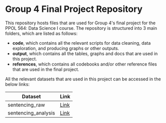 # Group 4 Final Project Repository

This repository hosts files that are used for Group 4's final project for the PPOL 564: Data Science I course. The repository is structured into 3 main folders,
which are listed as follows:

* **code**, which contains all the relevant scripts for data cleaning, data exploration, and producing graphs or other outputs.
* **output**, which contains all the tables, graphs and docs that are used in this project.
* **references**, which contains all codebooks and/or other reference files that are used in the final project.  

All the relevant datasets that are used in this project can be accessed in the below links:

| Dataset      		  | Link 																					  |
| ----------- 		  | ----------- 																		      |
| sentencing_raw      | [Link](https://drive.google.com/file/d/1rpqfudNOPpYygSTDxxj0YWuHuPIwJ9NJ/view?usp=sharing)|
| sentencing_analysis | [Link](https://drive.google.com/file/d/1rxCJdUOBRAC366GC97ZktlvrDu6epGR1/view?usp=sharing)|

